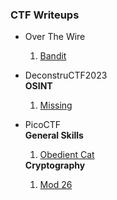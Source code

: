 ### CTF Writeups
<ul>
  <li>Over The Wire</li>
  <ol type="1">
    <li><a href="banditoverthewire" target="_blank">Bandit</a></li>
  </ol>
</ul>
<ul>
  <li>DeconstruCTF2023</li>
  <strong>OSINT</strong>
  <ol type="1">
    <li><a href="deconstructf/deconstructf2023/missing" target="_blank">Missing</a></li>
  </ol>
</ul>
<ul>
  <li>PicoCTF</li>
  <strong>General Skills</strong>
  <ol type="1">
    <li><a href="picoCTF/picoCTF2021/General/Obedient%20Cat" target="_blank">Obedient Cat</a></li>
  </ol>
  <strong>Cryptography</strong>
  <ol type="1">
    <li><a href="picoCTF/picoCTF2021/Cryptography/Mod26" target="_blank">Mod 26</a></li>
  </ol>
</ul>
